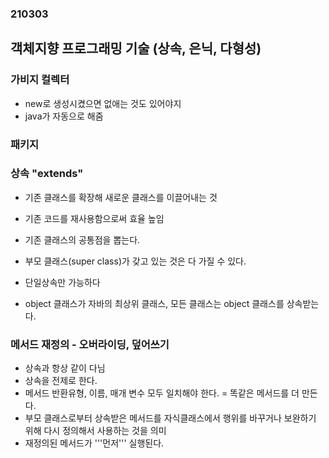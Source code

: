 ### 210303 

## 객체지향 프로그래밍 기술 (상속, 은닉, 다형성)

### 가비지 컬렉터
- new로 생성시켰으면 없애는 것도 있어야지
- java가 자동으로 해줌

### 패키지

### 상속 "extends"
- 기존 클래스를 확장해 새로운 클래스를 이끌어내는 것
- 기존 코드를 재사용함으로써 효율 높임

- 기존 클래스의 공통점을 뽑는다.
- 부모 클래스(super class)가 갖고 있는 것은 다 가질 수 있다.
- 단일상속만 가능하다
- object 클래스가 자바의 최상위 클래스, 모든 클래스는 object 클래스를 상속받는다.

### 메서드 재정의 - 오버라이딩, 덮어쓰기
- 상속과 항상 같이 다님
- 상속을 전제로 한다.
- 메서드 반환유형, 이름, 매개 변수 모두 일치해야 한다. = 똑같은 메서드를 더 만든다.
- 부모 클래스로부터 상속받은 메서드를 자식클래스에서 행위를 바꾸거나 보완하기 위해 다시 정의해서 사용하는 것을 의미
- 재정의된 메서드가 '''먼저''' 실행된다.
